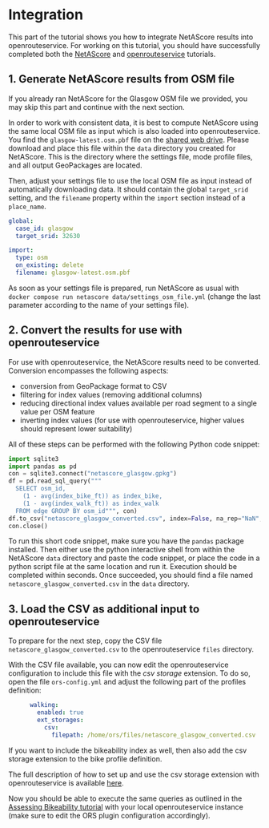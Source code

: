 # Integration

This part of the tutorial shows you how to integrate NetAScore results into openrouteservice.
For working on this tutorial, you should have successfully completed both the [NetAScore](netascore.md) and [openrouteservice](openrouteservice.md) tutorials.

## 1. Generate NetAScore results from OSM file

If you already ran NetAScore for the Glasgow OSM file we provided, you may skip this part and continue with the next section.

In order to work with consistent data, it is best to compute NetAScore using the same local OSM file as input which is also loaded into openrouteservice. 
You find the `glasgow-latest.osm.pbf` file on the [shared web drive](https://heibox.uni-heidelberg.de/d/9f1c43601ad2475f843b/).
Please download and place this file within the `data` directory you created for NetAScore. This is the directory where the settings file, mode profile files, and all output GeoPackages are located.

Then, adjust your settings file to use the local OSM file as input instead of automatically downloading data. It should contain the global `target_srid` setting, and the `filename` property within the `import` section instead of a `place_name`. 

```yaml
global:
  case_id: glasgow
  target_srid: 32630

import:
  type: osm
  on_existing: delete
  filename: glasgow-latest.osm.pbf
```

As soon as your settings file is prepared, run NetAScore as usual with `docker compose run netascore data/settings_osm_file.yml` (change the last parameter according to the name of your settings file).


## 2. Convert the results for use with openrouteservice

For use with openrouteservice, the NetAScore results need to be converted. Conversion encompasses the following aspects:

- conversion from GeoPackage format to CSV
- filtering for index values (removing additional columns)
- reducing directional index values available per road segment to a single value per OSM feature
- inverting index values (for use with openrouteservice, higher values should represent lower suitability)

All of these steps can be performed with the following Python code snippet:

```python
import sqlite3
import pandas as pd
con = sqlite3.connect("netascore_glasgow.gpkg")
df = pd.read_sql_query("""
  SELECT osm_id, 
    (1 - avg(index_bike_ft)) as index_bike,
    (1 - avg(index_walk_ft)) as index_walk
  FROM edge GROUP BY osm_id""", con)
df.to_csv("netascore_glasgow_converted.csv", index=False, na_rep="NaN", float_format="%.3f")
con.close()
```

To run this short code snippet, make sure you have the `pandas` package installed. Then either use the python interactive shell from within the NetAScore `data` directory and paste the code snippet, or place the code in a python script file at the same location and run it. Execution should be completed within seconds. Once succeeded, you should find a file named `netascore_glasgow_converted.csv` in the `data` directory.


## 3. Load the CSV as additional input to openrouteservice

To prepare for the next step, copy the CSV file `netascore_glasgow_converted.csv` to the openrouteservice `files` directory. 

With the CSV file available, you can now edit the openrouteservice configuration to include this file with the *csv storage* extension.
To do so, open the file `ors-config.yml` and adjust the following part of the profiles definition:

```yaml
      walking:
        enabled: true
        ext_storages:
          csv:
            filepath: /home/ors/files/netascore_glasgow_converted.csv
```

If you want to include the bikeability index as well, then also add the csv storage extension to the bike profile definition. 

The full description of how to set up and use the csv storage extension with openrouteservice is available [here](openrouteservice.md#let-s-do-some-walkable-routing).

Now you should be able to execute the same queries as outlined in the [Assessing Bikeability tutorial](qgis.md#assessing-bikability) with your local openrouteservice instance (make sure to edit the ORS plugin configuration accordingly).